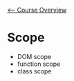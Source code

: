 [<-- Course Overview](../../1-Overview/overview.md)
# Scope
* DOM scope
* function scope
* class scope